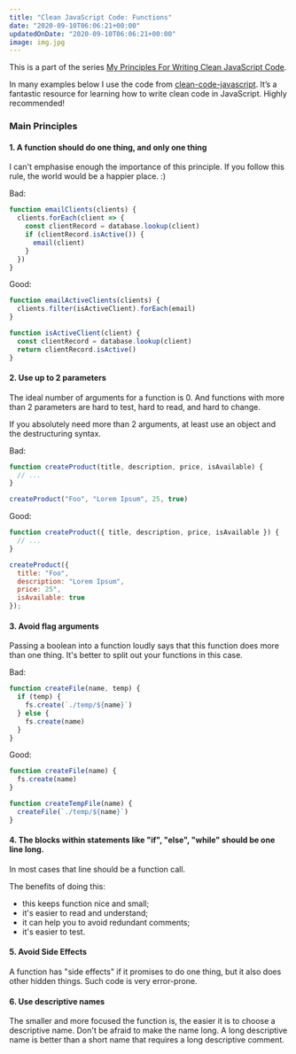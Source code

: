 ```yaml
---
title: "Clean JavaScript Code: Functions"
date: "2020-09-10T06:06:21+00:00"
updatedOnDate: "2020-09-10T06:06:21+00:00"
image: img.jpg
---
```


This is a part of the series [My Principles For Writing Clean JavaScript Code](https://anastasiya.dev/clean-js-code/).

In many examples below I use the code from [clean-code-javascript](https://github.com/ryanmcdermott/clean-code-javascript). It’s a fantastic resource for learning how to write clean code in JavaScript. Highly recommended!

### Main Principles

#### 1. A function should do one thing, and only one thing

I can't emphasise enough the importance of this principle. If you follow this rule, the world would be a happier place. :)

Bad:

```javascript
function emailClients(clients) {
  clients.forEach(client => {
    const clientRecord = database.lookup(client)
    if (clientRecord.isActive()) {
      email(client)
    }
  })
}
```

Good:

```javascript
function emailActiveClients(clients) {
  clients.filter(isActiveClient).forEach(email)
}

function isActiveClient(client) {
  const clientRecord = database.lookup(client)
  return clientRecord.isActive()
}
```

#### 2. Use up to 2 parameters

The ideal number of arguments for a function is 0. And functions with more than 2 parameters are hard to test, hard to read, and hard to change.

If you absolutely need more than 2 arguments, at least use an object and the destructuring syntax.

Bad:

```javascript
function createProduct(title, description, price, isAvailable) {
  // ...
}

createProduct("Foo", "Lorem Ipsum", 25, true)
```

Good:

```javascript
function createProduct({ title, description, price, isAvailable }) {
  // ...
}

createProduct({
  title: "Foo",
  description: "Lorem Ipsum",
  price: 25",
  isAvailable: true
});
```

#### 3. Avoid flag arguments

Passing a boolean into a function loudly says that this function does more than one thing. It's better to split out your functions in this case.

Bad:

```javascript
function createFile(name, temp) {
  if (temp) {
    fs.create(`./temp/${name}`)
  } else {
    fs.create(name)
  }
}
```

Good:

```javascript
function createFile(name) {
  fs.create(name)
}

function createTempFile(name) {
  createFile(`./temp/${name}`)
}
```

#### 4. The blocks within statements like "if", "else", "while" should be one line long.

In most cases that line should be a function call.

The benefits of doing this:

- this keeps function nice and small;
- it's easier to read and understand;
- it can help you to avoid redundant comments;
- it's easier to test.

#### 5. Avoid Side Effects

A function has "side effects" if it promises to do one thing, but it also does other hidden things. Such code is very error-prone.

#### 6. Use descriptive names

The smaller and more focused the function is, the easier it is to choose a descriptive name. Don't be afraid to make the name long. A long descriptive name is better than a short name that requires a long descriptive comment.
